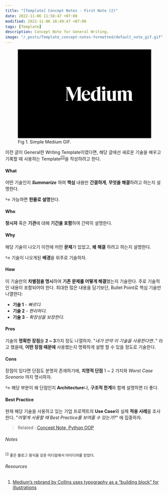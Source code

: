 ```yaml
---
title: "[Template] Concept Notes - First Note (2)"
date: 2022-11-06 11:58:47 +07:00
modified: 2022-11-06 16:49:47 +07:00
tags: [Template]
description: Concept Note for General Writing.
image: "/_posts/Template_concept-notes-formatted/default_note_gif.gif"
---
```


<figure>
<img src="https://raw.githubusercontent.com/avoholo/avoholo.github.io/master/_posts/Template_concept-notes-formatted/default_note_gif.gif" alt="default_note_gif">
<figcaption>Fig 1. Simple Medium GIF.</figcaption>
</figure>


이전 글이 General한 Writing Template이였다면, 해당 글에선 새로운 기술을 배우고 기록할 때 사용하는 Template<sup id="medium">[[1]](#medium-ref)</sup>을 작성하려고 한다.



#### What

어떤 기술인지 ***Summarize*** 하여 **핵심** 내용만 **간결하게**, **무엇을 해결**하려고 하는지 설명한다. 

<p>&#8618;   가능하면 <b>한줄로 설명</b>한다.</p>



#### Who

**창시자** 혹은 **기관**에 대해 **기간을 포함**하여 간략히 설명한다.



#### Why

해당 기술이 나오기 이전에 어떤 **문제**가 있었고, **왜** **해결** 하려고 하는지 설명한다. 

<p>&#8618;   기술이 나오게된 <b>배경</b>을 위주로 기술하자.</p>



#### How

이 기술만의 **차별점을 명시**하여 **기존 문제를 어떻게 해결**했는지 기술한다. 주로 기술적인 내용이 포함되어야 한다. 최대한 많은 내용을 담기보단, Bullet Point로 핵심 기술만 나열한다:

- **기술 1** - *빠르다.*
- **기술 2** - *편리하다.*
- **기술 3** - *확장성을 보장한다.*



#### Pros

기술의 **명확한 장점**을 **2 ~ 3**가지 정도 나열하자. "*내가 만약 이 기술을 사용한다면..*" 라고 했을때, **어떤 장점 때문에** 사용했는지 명확하게 설명 할 수 있을 정도로 기술한다.



#### Cons

장점이 있다면 단점도 분명히 존재하기에, **치명적 단점** 1 ~ 2 가지와 *Worst Case Scenario* 까지 명시하자. 

<p>&#8618;   해당 부분이 왜 단점인지 <b>Architecture</b>나, <b>구조적 한계</b>와 함께 설명하면 더 좋다.</p>


#### Best Practice

현재 해당 기술을 사용하고 있는 기업 프로젝트의 **Use Case**와 실제 **적용 사례**를 조사한다.
"*어떻게 사용할 때 Best Practice를 보여줄 수 있는가?*" 에 집중하자.



> Related :
> <a href="/concept-notes">Concept Note, </a> 
> <a href="/concept-notes">Python OOP</a> 




###### Notes
<small id="medium-ref"><sup>[[1]](#medium)</sup> 좋은 블로그 형식을 갖춘 미디엄에서 아이디어를 얻었다.</small>

###### Resources
1. [Medium’s rebrand by Collins uses typography as a “building block” for illustrations](https://www.itsnicethat.com/news/collins-medium-rebrand-graphic-design-191020)
